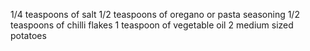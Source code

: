 1/4 teaspoons of salt
1/2 teaspoons of oregano or pasta seasoning
1/2 teaspoons of chilli flakes
1 teaspoon of vegetable oil
2 medium sized potatoes 